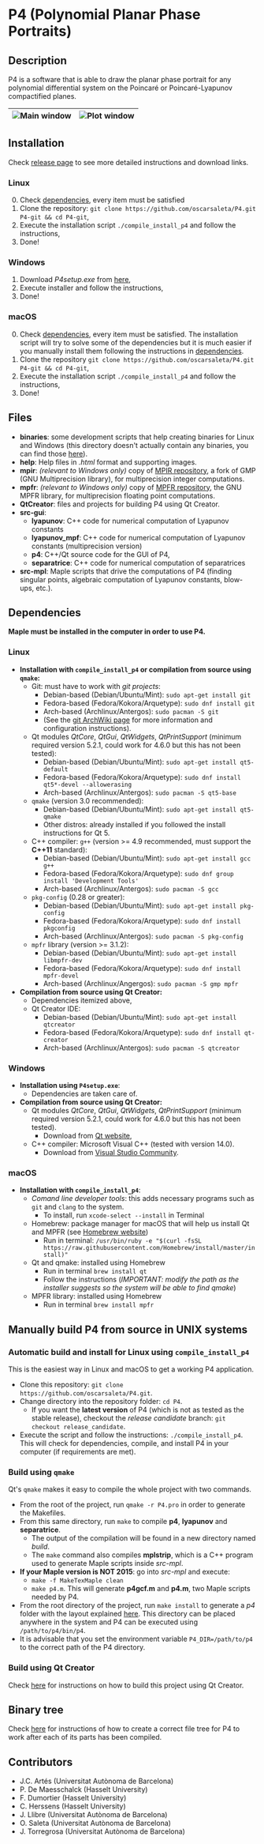 <!--
    This file is part of P4 

    Copyright (C) 1996-2017  J.C. Artés, P. De Maesschalck, F. Dumortier, 
                             C. Herssens, J. Llibre, O. Saleta, J. Torregrosa 

    P4 is free software: you can redistribute it and/or modify 
    it under the terms of the GNU Lesser General Public License as published 
    by the Free Software Foundation, either version 3 of the License, or 
    (at your option) any later version. 

    This program is distributed in the hope that it will be useful, 
    but WITHOUT ANY WARRANTY; without even the implied warranty of 
    MERCHANTABILITY or FITNESS FOR A PARTICULAR PURPOSE.  See the 
    GNU Lesser General Public License for more details. 

    You should have received a copy of the GNU Lesser General Public License 
    along with this program.  If not, see <http://www.gnu.org/licenses/>. 
-->

# P4 (Polynomial Planar Phase Portraits)

## Description

P4 is a software that is able to draw the planar phase portrait for any polynomial differential system on the Poincaré or Poincaré-Lyapunov compactified planes.

![Main window](help/screenshots/p4_main_window.png)|![Plot window](help/screenshots/p4_plot_poincare.png)
:-------------------------------------------------:|:---------------------------------------------------:

## Installation

Check [release page][latest_release] to see more detailed instructions and download links.

### Linux

0. Check [dependencies](#dependencies "Dependencies section"), every item must be satisfied
1. Clone the repository: `git clone https://github.com/oscarsaleta/P4.git P4-git && cd P4-git`,
2. Execute the installation script `./compile_install_p4` and follow the instructions,
3. Done!

### Windows

1. Download *P4setup.exe* from [here][latest_release],
2. Execute installer and follow the instructions,
3. Done!

### macOS

0. Check [dependencies](#macOS-1 "Dependencies section"), every item must be satisfied. The installation script will try to solve some of the dependencies but it is much easier if you manually install them following the instructions in [dependencies](#macOS-1 "Dependencies section").
1. Clone the repository `git clone https://github.com/oscarsaleta/P4.git P4-git && cd P4-git`,
2. Execute the installation script `./compile_install_p4` and follow the instructions,
3. Done!

## Files

* **binaries**: some development scripts that help creating binaries for Linux and Windows (this directory doesn't actually contain any binaries, you can find those [here][latest_release]).
* **help**: Help files in *.html* format and supporting images.
* **mpir**: *(relevant to Windows only)* copy of [MPIR repository](https://github.com/wbhart/mpir "MPIR GitHub repository"), a fork of GMP (GNU Multiprecision library), for multiprecision integer computations.
* **mpfr**: *(relevant to Windows only)* copy of [MPFR repository](https://github.com/BrianGladman/mpfr "MPFR GitHub repository"), the GNU MPFR library, for multiprecision floating point computations.
* **QtCreator**: files and projects for building P4 using Qt Creator.
* **src-gui**:
    * **lyapunov**: C++ code for numerical computation of Lyapunov constants
    * **lyapunov_mpf**: C++ code for numerical computation of Lyapunov constants (multiprecision version)
    * **p4**: C++/Qt source code for the GUI of P4,
    * **separatrice**: C++ code for numerical computation of separatrices
* **src-mpl**: Maple scripts that drive the computations of P4 (finding singular points, algebraic computation of Lyapunov constants, blow-ups, etc.).

## Dependencies

**Maple must be installed in the computer in order to use P4.**

### Linux

* **Installation with `compile_install_p4` or compilation from source using `qmake`:**
    - Git: must have to work with *git projects*:
        + Debian-based (Debian/Ubuntu/Mint): `sudo apt-get install git`
        + Fedora-based (Fedora/Kokora/Arquetype): `sudo dnf install git`
        + Arch-based (Archlinux/Antergos): `sudo pacman -S git`
        + (See the [git ArchWiki page](https://wiki.archlinux.org/index.php/git "Git ArchWiki page") for more information and configuration instructions).
	- Qt modules *QtCore*, *QtGui*, *QtWidgets*, *QtPrintSupport* (minimum required version 5.2.1, could work for 4.6.0 but this has not been tested):
        + Debian-based (Debian/Ubuntu/Mint): `sudo apt-get install qt5-default`
        + Fedora-based (Fedora/Kokora/Arquetype): `sudo dnf install qt5*-devel --allowerasing`
        + Arch-based (Archlinux/Antergos): `sudo pacman -S qt5-base`
	- `qmake` (version 3.0 recommended):
        + Debian-based (Debian/Ubuntu/Mint): `sudo apt-get install qt5-qmake`
        + Other distros: already installed if you followed the install instructions for Qt 5.
	- C++ compiler: `g++` (version >= 4.9 recommended, must support the **C++11** standard):
        + Debian-based (Debian/Ubuntu/Mint): `sudo apt-get install gcc g++`
        + Fedora-based (Fedora/Kokora/Arquetype): `sudo dnf group install 'Development Tools'`
        + Arch-based (Archlinux/Antergos): `sudo pacman -S gcc`
    - `pkg-config` (0.28 or greater):
        + Debian-based (Debian/Ubuntu/Mint): `sudo apt-get install pkg-config`
        + Fedora-based (Fedora/Kokora/Arquetype): `sudo dnf install pkgconfig`
        + Arch-based (Archlinux/Antergos): `sudo pacman -S pkg-config`
    - `mpfr` library (version >= 3.1.2):
        + Debian-based (Debian/Ubuntu/Mint): `sudo apt-get install libmpfr-dev`
        + Fedora-based (Fedora/Kokora/Arquetype): `sudo dnf install mpfr-devel`
        + Arch-based (Archlinux/Angergos): `sudo pacman -S gmp mpfr`
* **Compilation from source using Qt Creator:**
    - Dependencies itemized above,
	- Qt Creator IDE:
        + Debian-based (Debian/Ubuntu/Mint): `sudo apt-get install qtcreator`
        + Fedora-based (Fedora/Kokora/Arquetype): `sudo dnf install qt-creator`
        + Arch-based (Archlinux/Antergos): `sudo pacman -S qtcreator`

### Windows

* **Installation using `P4setup.exe`**:
	- Dependencies are taken care of.
* **Compilation from source using Qt Creator:**
	- Qt modules *QtCore*, *QtGui*, *QtWidgets*, *QtPrintSupport* (minimum required version 5.2.1, could work for 4.6.0 but this has not been tested).
        + Download from [Qt website](https://www.qt.io/ "Qt official website"),
	- C++ compiler: Microsoft Visual C++ (tested with version 14.0).
        + Download from [Visual Studio Community](https://www.visualstudio.com/vs/cplusplus/#downloads "Visual Studio Community C++ download").

### macOS

* **Installation with `compile_install_p4`**:
    - *Comand line developer tools*: this adds necessary programs such as `git` and `clang` to the system.
        + To install, run `xcode-select --install` in Terminal
    - Homebrew: package manager for macOS that will help us install Qt and MPFR (see [Homebrew website](https://brew.sh/index_ca.html "Homebrew official website"))
        + Run in terminal: `/usr/bin/ruby -e "$(curl -fsSL https://raw.githubusercontent.com/Homebrew/install/master/install)"`
    - Qt and qmake: installed using Homebrew
        + Run in terminal `brew install qt`
        + Follow the instructions (_IMPORTANT: modify the path as the installer suggests so the system will be able to find qmake_)
    - MPFR library: installed using Homebrew
        + Run in terminal `brew install mpfr`


## Manually build P4 from source in UNIX systems

### Automatic build and install for Linux using `compile_install_p4`

This is the easiest way in Linux and macOS to get a working P4 application.

* Clone this repository: `git clone https://github.com/oscarsaleta/P4.git`.
* Change directory into the repository folder: `cd P4`.
    - If you want the **latest version** of P4 (which is not as tested as the stable release), checkout the _release candidate_ branch: `git checkout release_candidate`.
* Execute the script and follow the instructions: `./compile_install_p4`. This will check for dependencies, compile, and install P4 in your computer (if requirements are met).

### Build using `qmake`

Qt's `qmake` makes it easy to compile the whole project with two commands.

* From the root of the project, run `qmake -r P4.pro` in order to generate the Makefiles.
* From this same directory, run `make` to compile **p4**, **lyapunov** and **separatrice**.
    - The output of the compilation will be found in a new directory named *build*.
    - The `make` command also compiles **mplstrip**, which is a C++ program used to generate Maple scripts inside *src-mpl*.
* **If your Maple version is NOT 2015**: go into *src-mpl* and execute:
    - `make -f MakeTexMaple clean`
    - `make p4.m`. 
    This will generate **p4gcf.m** and **p4.m**, two Maple scripts needed by P4.
* From the root directory of the project, run `make install` to generate a *p4* folder with the layout explained [here][binary_tree]. This directory can be placed anywhere in the system and P4 can be executed using `/path/to/p4/bin/p4`.
* It is advisable that you set the environment variable `P4_DIR=/path/to/p4` to the correct path of the P4 directory.

### Build using Qt Creator

Check [here](QtCreator/README.md#manually-build-p4-from-source-using-qt-creator "Build P4 from source with Qt Creator") for instructions on how to build this project using Qt Creator.

## Binary tree

Check [here][binary_tree] for instructions of how to create a correct file tree for P4 to work after each of its parts has been compiled.

## Contributors

- J.C. Artés (Universitat Autònoma de Barcelona)
- P. De Maesschalck (Hasselt University)
- F. Dumortier (Hasselt University)
- C. Herssens (Hasselt University)
- J. Llibre (Universitat Autònoma de Barcelona)
- O. Saleta (Universitat Autònoma de Barcelona)
- J. Torregrosa (Universitat Autònoma de Barcelona)


[latest_release]: https://github.com/oscarsaleta/P4/releases/latest "Latest P4 release"
[binary_tree]: QtCreator/README.md#binary-tree "Binary tree section"
